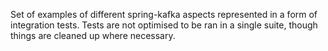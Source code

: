Set of examples of different spring-kafka aspects represented in a form of integration tests. 
Tests are not optimised to be ran in a single suite, though things are cleaned up where necessary.
